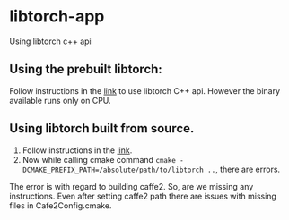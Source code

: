 # libtorch-app
Using libtorch c++ api

## Using the prebuilt libtorch:
Follow instructions in the [link](https://pytorch.org/cppdocs/installing.html) to use libtorch C++ api. However the binary available runs only on CPU.

## Using libtorch built from source.

1. Follow instructions in the [link](https://github.com/pytorch/pytorch/blob/master/docs/libtorch.rst).
2. Now while calling cmake command `cmake -DCMAKE_PREFIX_PATH=/absolute/path/to/libtorch ..`, there are errors.

The error is with regard to building caffe2. So, are we missing any instructions. Even after setting caffe2 path there are issues with missing files in Cafe2Config.cmake.
